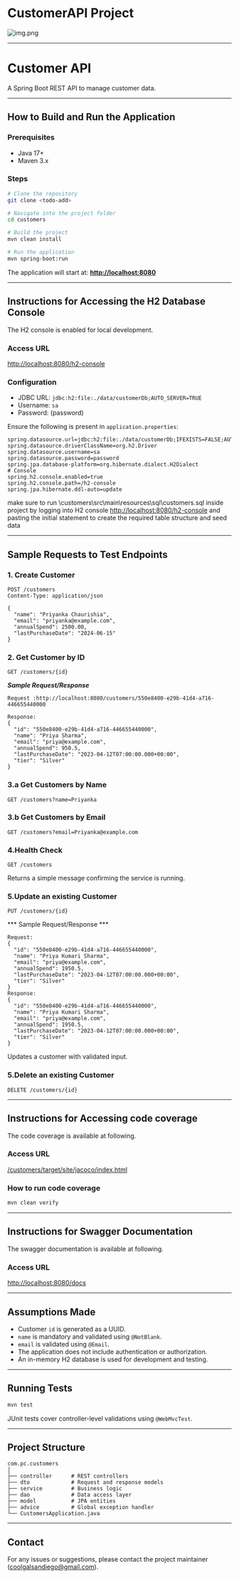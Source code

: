 # CustomerAPI Project




![img.png](img.png)


---


# Customer API

A Spring Boot REST API to manage customer data.

---

## How to Build and Run the Application

### Prerequisites

- Java 17+
- Maven 3.x

### Steps

```bash
# Clone the repository
git clone <todo-add>

# Navigate into the project folder
cd customers

# Build the project
mvn clean install

# Run the application
mvn spring-boot:run
````

The application will start at:
**[http://localhost:8080](http://localhost:8080)**


---

## Instructions for Accessing the H2 Database Console

The H2 console is enabled for local development.

### Access URL

[http://localhost:8080/h2-console](http://localhost:8080/h2-console)

### Configuration

* JDBC URL: `jdbc:h2:file:./data/customerDb;AUTO_SERVER=TRUE`
* Username: `sa`
* Password: (password)

Ensure the following is present in `application.properties`:

```properties
spring.datasource.url=jdbc:h2:file:./data/customerDb;IFEXISTS=FALSE;AUTO_SERVER=TRUE;DB_CLOSE_DELAY=-1
spring.datasource.driverClassName=org.h2.Driver
spring.datasource.username=sa
spring.datasource.password=password
spring.jpa.database-platform=org.hibernate.dialect.H2Dialect
# Console
spring.h2.console.enabled=true
spring.h2.console.path=/h2-console
spring.jpa.hibernate.ddl-auto=update
```
make sure to run \customers\src\main\resources\sql\customers.sql inside project by logging into H2 console [http://localhost:8080/h2-console](http://localhost:8080/h2-console) and pasting the initial statement to create the required table structure and seed data

---



## Sample Requests to Test Endpoints

### 1. Create Customer

```http
POST /customers
Content-Type: application/json

{
  "name": "Priyanka Chaurishia",
  "email": "priyanka@example.com",
  "annualSpend": 2500.00,
  "lastPurchaseDate": "2024-06-15"
}
```

### 2. Get Customer by ID

```http
GET /customers/{id}
```
***Sample Request/Response***
```
Request :http://localhost:8080/customers/550e8400-e29b-41d4-a716-446655440000

Response:
{
  "id": "550e8400-e29b-41d4-a716-446655440000",
  "name": "Priya Sharma",
  "email": "priya@example.com",
  "annualSpend": 950.5,
  "lastPurchaseDate": "2023-04-12T07:00:00.000+00:00",
  "tier": "Silver"
}
```

### 3.a Get Customers by Name

```http
GET /customers?name=Priyanka
```

### 3.b Get Customers by Email

```http
GET /customers?email=Priyanka@example.com
```
### 4.Health Check

```http
GET /customers
```

Returns a simple message confirming the service is running.

### 5.Update an existing Customer

```http
PUT /customers/{id}
```

*** Sample Request/Response ***
```
Request:
{
  "id": "550e8400-e29b-41d4-a716-446655440000",
  "name": "Priya Kumari Sharma",
  "email": "priya@example.com",
  "annualSpend": 1950.5,
  "lastPurchaseDate": "2023-04-12T07:00:00.000+00:00",
  "tier": "Silver"
}
Response:
{
  "id": "550e8400-e29b-41d4-a716-446655440000",
  "name": "Priya Kumari Sharma",
  "email": "priya@example.com",
  "annualSpend": 1950.5,
  "lastPurchaseDate": "2023-04-12T07:00:00.000+00:00",
  "tier": "Silver"
}
```

Updates a customer with validated input.

### 5.Delete an existing Customer

```http
DELETE /customers/{id}
```


---

## Instructions for Accessing code coverage

The code coverage is available at following.

### Access URL

[/customers/target/site/jacoco/index.html](/customers/target/site/jacoco/index.html)

### How to run code coverage
```bash
mvn clean verify
```


---


## Instructions for Swagger Documentation

The swagger documentation is available at following.

### Access URL

[http://localhost:8080/docs](http://localhost:8080/docs)

---
## Assumptions Made

* Customer `id` is generated as a UUID.
* `name` is mandatory and validated using `@NotBlank`.
* `email` is validated using `@Email`.
* The application does not include authentication or authorization.
* An in-memory H2 database is used for development and testing.

---

## Running Tests

```bash
mvn test
```

JUnit tests cover controller-level validations using `@WebMvcTest`.

---

## Project Structure

```
com.pc.customers
│
├── controller      # REST controllers
├── dto             # Request and response models
├── service         # Business logic
├── dao             # Data access layer
├── model           # JPA entities
├── advice          # Global exception handler
└── CustomersApplication.java
```

---

## Contact

For any issues or suggestions, please contact the project maintainer (coolgalsandiego@gmail.com).


